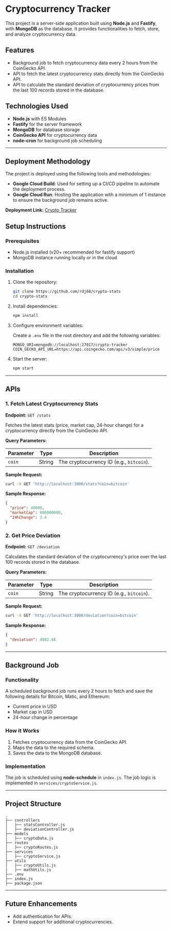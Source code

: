 # Cryptocurrency Tracker

This project is a server-side application built using **Node.js** and **Fastify**, with **MongoDB** as the database. It provides functionalities to fetch, store, and analyze cryptocurrency data.

## Features

- Background job to fetch cryptocurrency data every 2 hours from the CoinGecko API.
- API to fetch the latest cryptocurrency stats directly from the CoinGecko API.
- API to calculate the standard deviation of cryptocurrency prices from the last 100 records stored in the database.

## Technologies Used

- **Node.js** with ES Modules
- **Fastify** for the server framework
- **MongoDB** for database storage
- **CoinGecko API** for cryptocurrency data
- **node-cron** for background job scheduling

---

## Deployment Methodology

The project is deployed using the following tools and methodologies:

- **Google Cloud Build**: Used for setting up a CI/CD pipeline to automate the deployment process.
- **Google Cloud Run**: Hosting the application with a minimum of 1 instance to ensure the background job remains active.

**Deployment Link:** [Crypto Tracker](https://crypto-577420379157.us-central1.run.app/)

## Setup Instructions

### Prerequisites

- Node.js installed (v20+ recommended for fastify support)
- MongoDB instance running locally or in the cloud

### Installation

1. Clone the repository:

   ```bash
   git clone https://github.com/rdj68/crypto-stats
   cd crypto-stats
   ```

2. Install dependencies:

   ```bash
   npm install
   ```

3. Configure environment variables:

   Create a `.env` file in the root directory and add the following variables:

   ```env
   MONGO_URI=mongodb://localhost:27017/crypto-tracker
   COIN_GECKO_API_URL=https://api.coingecko.com/api/v3/simple/price
   ```

4. Start the server:

   ```bash
   npm start
   ```

---

## APIs

### 1. **Fetch Latest Cryptocurrency Stats**

**Endpoint:** `GET /stats`

Fetches the latest stats (price, market cap, 24-hour change) for a cryptocurrency directly from the CoinGecko API.

**Query Parameters:**

| Parameter | Type   | Description                              |
| --------- | ------ | ---------------------------------------- |
| `coin`    | String | The cryptocurrency ID (e.g., `bitcoin`). |

**Sample Request:**

```bash
curl -X GET 'http://localhost:3000/stats?coin=bitcoin'
```

**Sample Response:**

```json
{
  "price": 40000,
  "marketCap": 800000000,
  "24hChange": 3.4
}
```

### 2. **Get Price Deviation**

**Endpoint:** `GET /deviation`

Calculates the standard deviation of the cryptocurrency's price over the last 100 records stored in the database.

**Query Parameters:**

| Parameter | Type   | Description                              |
| --------- | ------ | ---------------------------------------- |
| `coin`    | String | The cryptocurrency ID (e.g., `bitcoin`). |

**Sample Request:**

```bash
curl -X GET 'http://localhost:3000/deviation?coin=bitcoin'
```

**Sample Response:**

```json
{
  "deviation": 4082.48
}
```

---

## Background Job

### Functionality

A scheduled background job runs every 2 hours to fetch and save the following details for Bitcoin, Matic, and Ethereum:

- Current price in USD
- Market cap in USD
- 24-hour change in percentage

### How it Works

1. Fetches cryptocurrency data from the CoinGecko API.
2. Maps the data to the required schema.
3. Saves the data to the MongoDB database.

### Implementation

The job is scheduled using **node-schedule** in `index.js`. The job logic is implemented in `services/cryptoService.js`.

---

## Project Structure

```plaintext
.
├── controllers
│   ├── statsController.js
│   ├── deviationController.js
├── models
│   ├── cryptoData.js
├── routes
│   ├── cryptoRoutes.js
├── services
│   ├── cryptoService.js
├── utils
│   ├── cryptoUtils.js
|   ├── mathUtils.js
├── .env
├── index.js
├── package.json
```

---

## Future Enhancements

- Add authentication for APIs.
- Extend support for additional cryptocurrencies.
